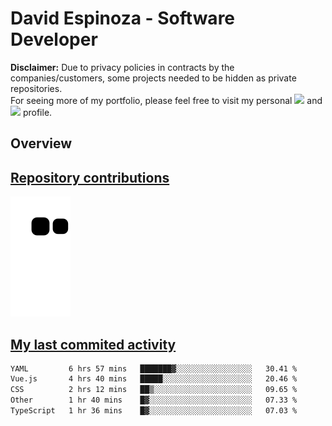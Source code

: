 # David Espinoza - Software Developer
<div id="links">
  <p>
    <strong>Disclaimer:</strong> Due to privacy policies in contracts by the companies/customers, some projects needed to be hidden as private repositories. <br />
For seeing more of my portfolio, please feel free to visit my personal <a href="https://davidespinoza.dev" target="_blank"><img src="https://img.shields.io/badge/website-000000?style=for-the-badge&logo=About.me&logoColor=white" target="_blank"></a> and <a href="https://www.linkedin.com/in/despinozap" target="_blank"><img src="https://img.shields.io/badge/LinkedIn-0077B5?style=for-the-badge&logo=linkedin&logoColor=white" target="_blank"></a> profile.
  </p>
</div>

## Overview

<div id="stats">
  <a href="https://github.com/despinozap">
  <!--
    <img height="180em" style="margin: 0em 10em;" src="https://github-readme-stats.vercel.app/api?username=despinozap&show_icons=true&include_all_commits=true&count_private=true&theme=default"/>
    <img height="180em" style="margin: 0em 10em;" src="https://github-readme-stats.vercel.app/api/top-langs/?username=despinozap&layout=compact&langs_count=7&theme=default"/>
  -->
</div>
 
## Repository contributions
<div id="snake"> 

  ![Snake animation](https://github.com/despinozap/despinozap/blob/output/github-contribution-grid-snake.svg)
</div>

## My last commited activity
<!--START_SECTION:waka-->

```txt
YAML         6 hrs 57 mins   ███████▓░░░░░░░░░░░░░░░░░   30.41 %
Vue.js       4 hrs 40 mins   █████░░░░░░░░░░░░░░░░░░░░   20.46 %
CSS          2 hrs 12 mins   ██▒░░░░░░░░░░░░░░░░░░░░░░   09.65 %
Other        1 hr 40 mins    █▓░░░░░░░░░░░░░░░░░░░░░░░   07.33 %
TypeScript   1 hr 36 mins    █▓░░░░░░░░░░░░░░░░░░░░░░░   07.03 %
```

<!--END_SECTION:waka-->
